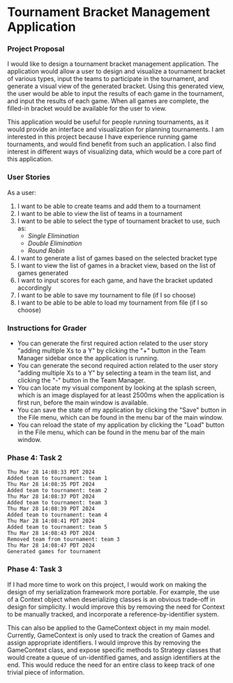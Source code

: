 # Tournament Bracket Management Application

### Project Proposal

I would like to design a tournament bracket management application.
The application would allow a user to design and visualize a tournament bracket
of various types, input the teams to participate in the tournament, and generate
a visual view of the generated bracket.
Using this generated view, the user would be able to input the results of each
game in the tournament, and input the results of each game. When all games
are complete, the filled-in bracket would be available for the user to view.

This application would be useful for people running tournaments, as it would
provide an interface and visualization for planning tournaments.
I am interested in this project because I have experience running game tournaments,
and would find benefit from such an application. I also find interest in
different ways of visualizing data, which would be a core part of this application.

### User Stories

As a user:
1. I want to be able to create teams and add them to a tournament
2. I want to be able to view the list of teams in a tournament
3. I want to be able to select the type of tournament bracket to use, such as:
    - _Single Elimination_
    - _Double Elimination_
    - _Round Robin_
4. I want to generate a list of games based on the selected bracket type
5. I want to view the list of games in a bracket view, based on the list of games generated
6. I want to input scores for each game, and have the bracket updated accordingly
7. I want to be able to save my tournament to file (if I so choose)
8. I want to be able to be able to load my tournament from file (if I so choose)

### Instructions for Grader
- You can generate the first required action related to the user story "adding multiple Xs to a Y" by
  clicking the "+" button in the Team Manager sidebar once the application is running.
- You can generate the second required action related to the user story "adding multiple Xs to a Y" by
  selecting a team in the team list, and clicking the "-" button in the Team Manager.
- You can locate my visual component by looking at the splash screen, which is an image displayed for at
  least 2500ms when the application is first run, before the main window is available.
- You can save the state of my application by clicking the "Save" button in the File menu,
  which can be found in the menu bar of the main window.
- You can reload the state of my application by clicking the "Load" button in the File menu,
  which can be found in the menu bar of the main window.

### Phase 4: Task 2
```
Thu Mar 28 14:08:33 PDT 2024
Added team to tournament: team 1
Thu Mar 28 14:08:35 PDT 2024
Added team to tournament: team 2
Thu Mar 28 14:08:37 PDT 2024
Added team to tournament: team 3
Thu Mar 28 14:08:39 PDT 2024
Added team to tournament: team 4
Thu Mar 28 14:08:41 PDT 2024
Added team to tournament: team 5
Thu Mar 28 14:08:43 PDT 2024
Removed team from tournament: team 3
Thu Mar 28 14:08:47 PDT 2024
Generated games for tournament
```

### Phase 4: Task 3
If I had more time to work on this project, I would work on making the design
of my serialization framework more portable. For example, the use of a Context
object when deserializing classes is an obvious trade-off in design for
simplicity. I would improve this by removing the need for Context to be manually
tracked, and incorporate a reference-by-identifier system.

This can also be applied to the GameContext object in my main model. Currently,
GameContext is only used to track the creation of Games and assign appropriate
identifiers. I would improve this by removing the GameContext class, and expose
specific methods to Strategy classes that would create a queue of un-identified
games, and assign identifiers at the end. This would reduce the need for an
entire class to keep track of one trivial piece of information.
